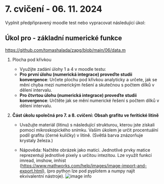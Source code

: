 # 7. cvičení - 06. 11. 2024

Vyplnit předpřipravený moodle test nebo vypracovat následující úkol:

## Úkol pro - základní numerické funkce

https://github.com/tomashalada/zapg/blob/main/06/data.m

1. Plocha pod křivkou
   - Využijte zadání úlohy 1 a 4 v moodle testu:
   - __Pro první úlohu (numerická integrace) proveďte studii konvergence__: Určete plochu pod křivkou analyticky a určete, jak se mění chyba mezi numerickým řešení a skutečnou s počtem dílků v dělení intervalu.
   - __Pro čtvrtou úlohu (numerická integrace) proveďte studii konvergence__: Určtěte jak se mění numerické řešení s počtem dílků v dělení intervalu.

3. __Část úkolu společná pro 7. a 8. cvičení: Obsah grafitu ve feritické litině__

   - Uvažujte materiál (litinu) s následující strukturou, kterou jste získali pomocí mikroskopického snímku.
     Vaším úkolem je určit procentuální podíl grafitu (černé kuličky) v litině. (Světlá barva znázorňuje krystaly železa.)

   - Nápověda: Načtěte obrázek jako matici. Jednotlivé prvky matice reprezentují jednotlivé pixely s určitou intezitou.
     Lze využít funkcí imread, imshow, imhist (https://www.mathworks.com/help/images/image-import-and-export.html), (pro python lze pod pyplotem a numpy najít ekvivalentní nástroje).
![image info](https://www.struers.com/-/media/Struers-media-library/Knowledge/Materials/Grain-structures/Fig-3-974x732-px.jpg?lm=20191009T055010Z)
